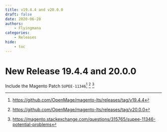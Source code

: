 ```yaml
---
title: v19.4.4 and v20.0.0
draft: false
date: 2020-06-28
authors:
    - Flyingmana
categories:
    - Releases
hide:
    - toc
---
```


# New Release 19.4.4 and 20.0.0

Include the Magento Patch `SUPEE-11346`[^1] [^2] [^3]

<!-- more -->

[^1]: https://github.com/OpenMage/magento-lts/releases/tag/v19.4.4
[^2]: https://github.com/OpenMage/magento-lts/releases/tag/v20.0.0
[^3]: https://magento.stackexchange.com/questions/315765/supee-11346-potential-problems
